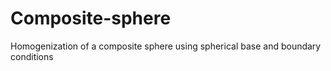 # Composite-sphere
Homogenization of a composite sphere using spherical base and boundary conditions
